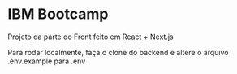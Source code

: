 # IBM Bootcamp

Projeto da parte do Front feito em React + Next.js

Para rodar localmente, faça o clone do backend e altere o arquivo .env.example para .env